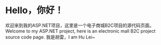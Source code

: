# Hello，你好！
欢迎来到我的ASP.NET项目，这里是一个电子商城B2C项目的源代码页面。
Welcome to my ASP.NET project, here is an electronic mall B2C project source code page.
我是胡雷，I am Hu Lei~
